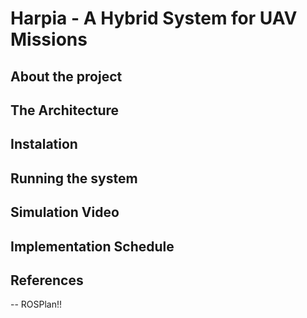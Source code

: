 # Harpia - A Hybrid System for UAV Missions

## About the project

## The Architecture

## Instalation

## Running the system

## Simulation Video

## Implementation Schedule 

## References
 -- ROSPlan!!
